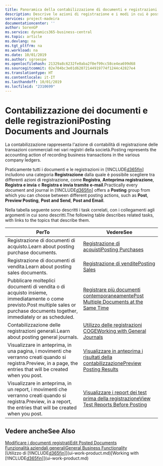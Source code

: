 ```yaml
---
title: Panoramica della contabilizzazione di documenti e registrazioni | Documenti Microsoft
description: Descrive le azioni di registrazione e i modi in cui è possibile contabilizzare documenti e registrazioni.
services: project-madeira
documentationcenter: ''
author: SorenGP
ms.service: dynamics365-business-central
ms.topic: article
ms.devlang: na
ms.tgt_pltfrm: na
ms.workload: na
ms.date: 10/01/2019
ms.author: sgroespe
ms.openlocfilehash: 21329a8c6232fe0aba2f0ef99cc58ce4ea699d68
ms.sourcegitcommit: 02e704bc3e01d62072144919774f1244c42827e4
ms.translationtype: HT
ms.contentlocale: it-IT
ms.lasthandoff: 10/01/2019
ms.locfileid: "2310699"
---
```

# <a name="posting-documents-and-journals"></a><span data-ttu-id="c5cd8-103">Contabilizzazione dei documenti e delle registrazioni</span><span class="sxs-lookup"><span data-stu-id="c5cd8-103">Posting Documents and Journals</span></span>
<span data-ttu-id="c5cd8-104">La contabilizzazione rappresenta l'azione di contabilità di registrazione delle transazioni commerciali nei vari registri della società.</span><span class="sxs-lookup"><span data-stu-id="c5cd8-104">Posting represents the accounting action of recording business transactions in the various company ledgers.</span></span>

<span data-ttu-id="c5cd8-105">Praticamente tutti i documenti e le registrazioni in [!INCLUDE[d365fin](includes/d365fin_md.md)] includono una categoria **Registrazione** dalla quale è possibile scegliere tra differenti azioni di registrazione, come **Registra**, **Anteprima registrazione**, **Registra e invia** e **Registra e invia tramite e-mail**.</span><span class="sxs-lookup"><span data-stu-id="c5cd8-105">Practically every document and journal in [!INCLUDE[d365fin](includes/d365fin_md.md)] offers a **Posting** group from which you can choose between different posting actions, such as **Post**, **Preview Posting**, **Post and Send**, **Post and Email**.</span></span>

<span data-ttu-id="c5cd8-106">Nella tabella seguente sono descritti i task correlati, con i collegamenti agli argomenti in cui sono descritti.</span><span class="sxs-lookup"><span data-stu-id="c5cd8-106">The following table describes related tasks, with links to the topics that describe them.</span></span>

| <span data-ttu-id="c5cd8-107">Per</span><span class="sxs-lookup"><span data-stu-id="c5cd8-107">To</span></span> | <span data-ttu-id="c5cd8-108">Vedere</span><span class="sxs-lookup"><span data-stu-id="c5cd8-108">See</span></span> |
| --- | --- |
| <span data-ttu-id="c5cd8-109">Registrazione di documenti di acquisto.</span><span class="sxs-lookup"><span data-stu-id="c5cd8-109">Learn about posting purchase documents.</span></span> |[<span data-ttu-id="c5cd8-110">Registrazione di acquisti</span><span class="sxs-lookup"><span data-stu-id="c5cd8-110">Posting Purchases</span></span>](ui-post-purchases.md) |
| <span data-ttu-id="c5cd8-111">Registrazione di documenti di vendita.</span><span class="sxs-lookup"><span data-stu-id="c5cd8-111">Learn about posting sales documents.</span></span> |[<span data-ttu-id="c5cd8-112">Registrazione di vendite</span><span class="sxs-lookup"><span data-stu-id="c5cd8-112">Posting Sales</span></span>](ui-post-sales.md) |
| <span data-ttu-id="c5cd8-113">Pubblicare molteplici documenti di vendita o di acquisto insieme, immediatamente o come previsto.</span><span class="sxs-lookup"><span data-stu-id="c5cd8-113">Post multiple sales or purchase documents together, immediately or as scheduled.</span></span>|[<span data-ttu-id="c5cd8-114">Registrare più documenti contemporaneamente</span><span class="sxs-lookup"><span data-stu-id="c5cd8-114">Post Multiple Documents at the Same Time</span></span>](ui-batch-posting.md)|
| <span data-ttu-id="c5cd8-115">Contabilizzazione delle registrazioni generali.</span><span class="sxs-lookup"><span data-stu-id="c5cd8-115">Learn about posting general journals.</span></span> |[<span data-ttu-id="c5cd8-116">Utilizzo delle registrazioni COGE</span><span class="sxs-lookup"><span data-stu-id="c5cd8-116">Working with General Journals</span></span>](ui-work-general-journals.md) |
| <span data-ttu-id="c5cd8-117">Visualizzare in anteprima, in una pagina, i movimenti che verranno creati quando si registra.</span><span class="sxs-lookup"><span data-stu-id="c5cd8-117">Preview, in a page, the entries that will be created when you post.</span></span> |[<span data-ttu-id="c5cd8-118">Visualizzare in anteprima i risultati della contabilizzazione</span><span class="sxs-lookup"><span data-stu-id="c5cd8-118">Preview Posting Results</span></span>](ui-how-preview-post-results.md) |
| <span data-ttu-id="c5cd8-119">Visualizzare in anteprima, in un report, i movimenti che verranno creati quando si registra.</span><span class="sxs-lookup"><span data-stu-id="c5cd8-119">Preview, in a report, the entries that will be created when you post.</span></span> |[<span data-ttu-id="c5cd8-120">Visualizzare i report dei test prima della registrazione</span><span class="sxs-lookup"><span data-stu-id="c5cd8-120">View Test Reports Before Posting</span></span>](ui-how-view-test-reports-posting.md) |

## <a name="see-also"></a><span data-ttu-id="c5cd8-121">Vedere anche</span><span class="sxs-lookup"><span data-stu-id="c5cd8-121">See Also</span></span>
[<span data-ttu-id="c5cd8-122">Modificare i documenti registrati</span><span class="sxs-lookup"><span data-stu-id="c5cd8-122">Edit Posted Documents</span></span>](across-edit-posted-document.md)  
[<span data-ttu-id="c5cd8-123">Funzionalità aziendali generali</span><span class="sxs-lookup"><span data-stu-id="c5cd8-123">General Business Functionality</span></span>](ui-across-business-areas.md)  
<span data-ttu-id="c5cd8-124">[Utilizzo di [!INCLUDE[d365fin](includes/d365fin_md.md)]](ui-work-product.md)</span><span class="sxs-lookup"><span data-stu-id="c5cd8-124">[Working with [!INCLUDE[d365fin](includes/d365fin_md.md)]](ui-work-product.md)</span></span>
